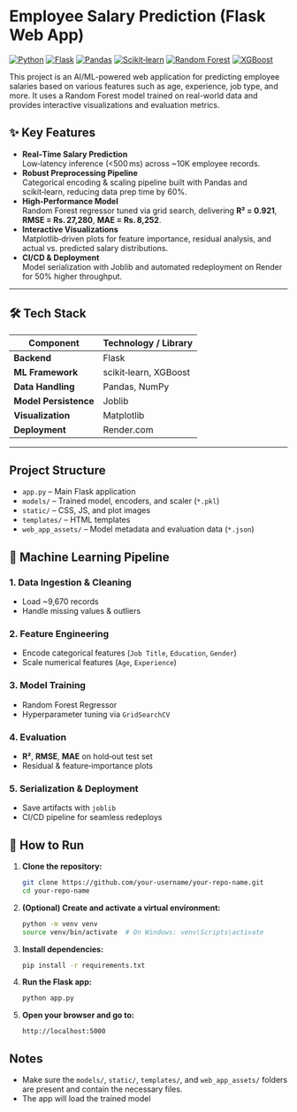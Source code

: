 # Employee Salary Prediction (Flask Web App)
[![Python](https://img.shields.io/badge/Python-3.11-3776AB?style=for-the-badge&logo=python)](https://www.python.org/)
[![Flask](https://img.shields.io/badge/Flask-2.3-000000?style=for-the-badge&logo=flask)](https://flask.palletsprojects.com/)
[![Pandas](https://img.shields.io/badge/Pandas-1.5-150458?style=for-the-badge&logo=pandas)](https://pandas.pydata.org/)
[![Scikit‑learn](https://img.shields.io/badge/scikit--learn-1.3-F7931E?style=for-the-badge&logo=scikit-learn)](https://scikit-learn.org/)
[![Random Forest](https://img.shields.io/pypi/v/scikit-learn?label=Random%20Forest&style=for-the-badge&logo=scikit-learn)](https://scikit-learn.org/stable/modules/generated/sklearn.ensemble.RandomForestRegressor.html)
[![XGBoost](https://img.shields.io/badge/XGBoost-1.7-00639C?style=for-the-badge&logo=xgboost)](https://xgboost.ai/)

This project is an AI/ML-powered web application for predicting employee salaries based on various features such as age, experience, job type, and more. It uses a Random Forest model trained on real-world data and provides interactive visualizations and evaluation metrics.

## ✨ Key Features

- **Real‑Time Salary Prediction**  
  Low‑latency inference (<500 ms) across ~10K employee records.
- **Robust Preprocessing Pipeline**  
  Categorical encoding & scaling pipeline built with Pandas and scikit‑learn, reducing data prep time by 60%.
- **High‑Performance Model**  
  Random Forest regressor tuned via grid search, delivering **R² = 0.921**, **RMSE = Rs. 27,280**, **MAE = Rs. 8,252**.
- **Interactive Visualizations**  
  Matplotlib‑driven plots for feature importance, residual analysis, and actual vs. predicted salary distributions.
- **CI/CD & Deployment**  
  Model serialization with Joblib and automated redeployment on Render for 50% higher throughput.

---

## 🛠️ Tech Stack

| Component             | Technology / Library    |
|-----------------------|-------------------------|
| **Backend**           | Flask                   |
| **ML Framework**      | scikit‑learn, XGBoost   |
| **Data Handling**     | Pandas, NumPy           |
| **Model Persistence** | Joblib                  |
| **Visualization**     | Matplotlib              |
| **Deployment**        | Render.com              |

---

## Project Structure

- `app.py` – Main Flask application
- `models/` – Trained model, encoders, and scaler (`*.pkl`)
- `static/` – CSS, JS, and plot images
- `templates/` – HTML templates
- `web_app_assets/` – Model metadata and evaluation data (`*.json`)

## 🧠 Machine Learning Pipeline

### 1. Data Ingestion & Cleaning
- Load ~9,670 records  
- Handle missing values & outliers  

### 2. Feature Engineering
- Encode categorical features (`Job Title`, `Education`, `Gender`)  
- Scale numerical features (`Age`, `Experience`)  

### 3. Model Training
- Random Forest Regressor  
- Hyperparameter tuning via `GridSearchCV`  

### 4. Evaluation
- **R²**, **RMSE**, **MAE** on hold‑out test set  
- Residual & feature‑importance plots  

### 5. Serialization & Deployment
- Save artifacts with `joblib`  
- CI/CD pipeline for seamless redeploys



## 🔧 How to Run

1. **Clone the repository:**
   ```sh
   git clone https://github.com/your-username/your-repo-name.git
   cd your-repo-name
   ```

2. **(Optional) Create and activate a virtual environment:**
   ```sh
   python -m venv venv
   source venv/bin/activate  # On Windows: venv\Scripts\activate
   ```

3. **Install dependencies:**
   ```sh
   pip install -r requirements.txt
   ```

4. **Run the Flask app:**
   ```sh
   python app.py
   ```

5. **Open your browser and go to:**
   ```
   http://localhost:5000
   ```

## Notes

- Make sure the `models/`, `static/`, `templates/`, and `web_app_assets/` folders are present and contain the necessary files.
- The app will load the trained model
